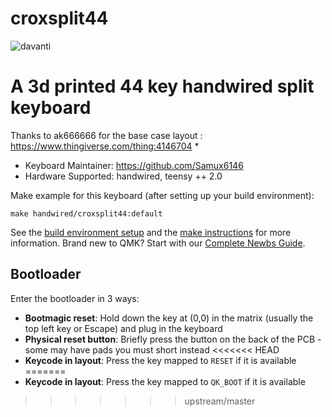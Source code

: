 # croxsplit44

![davanti](https://user-images.githubusercontent.com/41386727/131268038-801cb316-7bb1-486d-8432-be5412ddc31b.jpg)

# A 3d printed 44 key handwired split keyboard
Thanks to ak666666 for the base case layout : https://www.thingiverse.com/thing:4146704
*
* Keyboard Maintainer: https://github.com/Samux6146
* Hardware Supported: handwired, teensy ++ 2.0

Make example for this keyboard (after setting up your build environment):

    make handwired/croxsplit44:default

See the [build environment setup](https://docs.qmk.fm/#/getting_started_build_tools) and the [make instructions](https://docs.qmk.fm/#/getting_started_make_guide) for more information. Brand new to QMK? Start with our [Complete Newbs Guide](https://docs.qmk.fm/#/newbs).

## Bootloader

Enter the bootloader in 3 ways:

* **Bootmagic reset**: Hold down the key at (0,0) in the matrix (usually the top left key or Escape) and plug in the keyboard
* **Physical reset button**: Briefly press the button on the back of the PCB - some may have pads you must short instead
<<<<<<< HEAD
* **Keycode in layout**: Press the key mapped to `RESET` if it is available
=======
* **Keycode in layout**: Press the key mapped to `QK_BOOT` if it is available
>>>>>>> upstream/master
